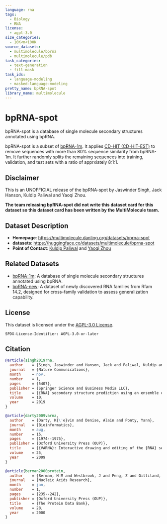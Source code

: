 ```yaml
---
language: rna
tags:
  - Biology
  - RNA
license:
  - agpl-3.0
size_categories:
  - 10K<n<100K
source_datasets:
  - multimolecule/bprna
  - multimolecule/pdb
task_categories:
  - text-generation
  - fill-mask
task_ids:
  - language-modeling
  - masked-language-modeling
pretty_name: bpRNA-spot
library_name: multimolecule
---
```


# bpRNA-spot

bpRNA-spot is a database of single molecule secondary structures annotated using bpRNA.

bpRNA-spot is a subset of [bpRNA-1m](../bprna).
It applies [CD-HIT (CD-HIT-EST)](https://sites.google.com/view/cd-hit) to remove sequences with more than 80% sequence similarity from bpRNA-1m.
It further randomly splits the remaining sequences into training, validation, and test sets with a ratio of apprxiately 8:1:1.

## Disclaimer

This is an UNOFFICIAL release of the bpRNA-spot by Jaswinder Singh, Jack Hanson, Kuldip Paliwal and Yaoqi Zhou.

**The team releasing bpRNA-spot did not write this dataset card for this dataset so this dataset card has been written by the MultiMolecule team.**

## Dataset Description

- **Homepage**: https://multimolecule.danling.org/datasets/bprna-spot
- **datasets**: https://huggingface.co/datasets/multimolecule/bprna-spot
- **Point of Contact**: [Kuldip Paliwal](mailto:k.paliwal@griffith.edu.au) and [Yaoqi Zhou](mailto:yaoqi.zhou@griffith.edu.au)

## Related Datasets

- [bpRNA-1m](https://huggingface.co/datasets/multimolecule/bprna): A database of single molecule secondary structures annotated using bpRNA.
- [bpRNA-new](https://huggingface.co/datasets/multimolecule/bprna-new): A dataset of newly discovered RNA families from Rfam 14.2, designed for cross-family validation to assess generalization capability.

## License

This dataset is licensed under the [AGPL-3.0 License](https://www.gnu.org/licenses/agpl-3.0.html).

```spdx
SPDX-License-Identifier: AGPL-3.0-or-later
```

## Citation

```bibtex
@article{singh2019rna,
  author    = {Singh, Jaswinder and Hanson, Jack and Paliwal, Kuldip and Zhou, Yaoqi},
  journal   = {Nature Communications},
  month     = nov,
  number    = 1,
  pages     = {5407},
  publisher = {Springer Science and Business Media LLC},
  title     = {{RNA} secondary structure prediction using an ensemble of two-dimensional deep neural networks and transfer learning},
  volume    = 10,
  year      = 2019
}

@article{darty2009varna,
  author    = {Darty, K{\'e}vin and Denise, Alain and Ponty, Yann},
  journal   = {Bioinformatics},
  month     = aug,
  number    = 15,
  pages     = {1974--1975},
  publisher = {Oxford University Press (OUP)},
  title     = {{VARNA}: Interactive drawing and editing of the {RNA} secondary structure},
  volume    = 25,
  year      = 2009
}

@article{berman2000protein,
  author    = {Berman, H M and Westbrook, J and Feng, Z and Gilliland, G and Bhat, T N and Weissig, H and Shindyalov, I N and Bourne, P E},
  journal   = {Nucleic Acids Research},
  month     = jan,
  number    = 1,
  pages     = {235--242},
  publisher = {Oxford University Press (OUP)},
  title     = {The Protein Data Bank},
  volume    = 28,
  year      = 2000
}
```
